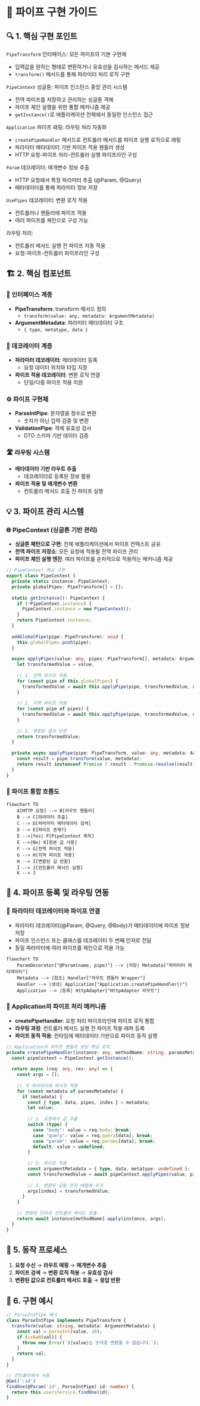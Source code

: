 # 🚀 파이프 구현 가이드

## 🔍 1. 핵심 구현 포인트

`PipeTransform` 인터페이스: 모든 파이프의 기본 구현체
- 입력값을 원하는 형태로 변환하거나 유효성을 검사하는 메서드 제공
- `transform()` 메서드를 통해 파라미터 처리 로직 구현

`PipeContext` 싱글톤: 파이프 인스턴스 중앙 관리 시스템
- 전역 파이프를 저장하고 관리하는 싱글톤 객체
- 파이프 체인 실행을 위한 통합 메커니즘 제공
- `getInstance()`로 애플리케이션 전체에서 동일한 인스턴스 접근

`Application` 파이프 래핑: 라우팅 처리 자동화
- `createPipeHandler` 메서드로 컨트롤러 메서드를 파이프 실행 로직으로 래핑
- 파라미터 메타데이터 기반 파이프 적용 핸들러 생성
- HTTP 요청-파이프 처리-컨트롤러 실행 파이프라인 구성

`Param` 데코레이터: 매개변수 정보 추출
- HTTP 요청에서 특정 파라미터 추출 (@Param, @Query)
- 메타데이터를 통해 파라미터 정보 저장

`UsePipes` 데코레이터: 변환 로직 적용
- 컨트롤러나 핸들러에 파이프 적용
- 여러 파이프를 체인으로 구성 가능

라우팅 처리: 
- 컨트롤러 메서드 실행 전 파이프 자동 적용
- 요청-파이프-컨트롤러 파이프라인 구성

## 🏗️ 2. 핵심 컴포넌트

### 🔄 인터페이스 계층

- **PipeTransform**: transform 메서드 정의
  - `transform(value: any, metadata: ArgumentMetadata)`
- **ArgumentMetadata**: 파라미터 메타데이터 구조
  - `{ type, metatype, data }`

### 🧩 데코레이터 계층

- **파라미터 데코레이터**: 메타데이터 등록
  - 요청 데이터 위치와 타입 지정
- **파이프 적용 데코레이터**: 변환 로직 연결
  - 단일/다중 파이프 적용 지원

### ⚙️ 파이프 구현체

- **ParseIntPipe**: 문자열을 정수로 변환
  - 숫자가 아닌 입력 검증 및 변환
- **ValidationPipe**: 객체 유효성 검사
  - DTO 스키마 기반 데이터 검증

### 🛣️ 라우팅 시스템

- **메타데이터 기반 라우트 추출**
  - 데코레이터로 등록된 정보 활용
- **파이프 적용 및 매개변수 변환**
  - 컨트롤러 메서드 호출 전 파이프 실행

## 💡 3. 파이프 관리 시스템

### 🌐 PipeContext (싱글톤 기반 관리)

- **싱글톤 패턴으로 구현**: 전체 애플리케이션에서 파이프 컨텍스트 공유
- **전역 파이프 저장소**: 모든 요청에 적용될 전역 파이프 관리
- **파이프 체인 실행 엔진**: 여러 파이프를 순차적으로 적용하는 메커니즘 제공

```typescript
// PipeContext 핵심 구현
export class PipeContext {
  private static instance: PipeContext;
  private globalPipes: PipeTransform[] = [];
  
  static getInstance(): PipeContext {
    if (!PipeContext.instance) {
      PipeContext.instance = new PipeContext();
    }
    return PipeContext.instance;
  }
  
  addGlobalPipe(pipe: PipeTransform): void {
    this.globalPipes.push(pipe);
  }
  
  async applyPipes(value: any, pipes: PipeTransform[], metadata: ArgumentMetadata): Promise<any> {
    let transformedValue = value;
    
    // 1. 전역 파이프 적용
    for (const pipe of this.globalPipes) {
      transformedValue = await this.applyPipe(pipe, transformedValue, metadata);
    }
    
    // 2. 지역 파이프 적용
    for (const pipe of pipes) {
      transformedValue = await this.applyPipe(pipe, transformedValue, metadata);
    }
    
    // 3. 변환된 결과 반환
    return transformedValue;
  }
  
  private async applyPipe(pipe: PipeTransform, value: any, metadata: ArgumentMetadata): Promise<any> {
    const result = pipe.transform(value, metadata);
    return result instanceof Promise ? result : Promise.resolve(result);
  }
}
```

### 🔄 파이프 통합 흐름도

```mermaid
flowchart TD
    A[HTTP 요청] --> B[라우트 핸들러]
    B --> C[파라미터 추출]
    C --> D[파라미터 메타데이터 검색]
    D --> E{파이프 존재?}
    E -->|Yes| F[PipeContext 획득]
    E -->|No| K[원본 값 사용]
    F --> G[전역 파이프 적용]
    G --> H[지역 파이프 적용]
    H --> I[변환된 값 반환]
    I --> J[컨트롤러 메서드 실행]
    K --> J
```

## 🧰 4. 파이프 등록 및 라우팅 연동

### 📌 파라미터 데코레이터와 파이프 연결

- 파라미터 데코레이터(@Param, @Query, @Body)가 메타데이터에 파이프 정보 저장
- 파이프 인스턴스 또는 클래스를 데코레이터 두 번째 인자로 전달
- 동일 파라미터에 여러 파이프를 체인으로 적용 가능

```mermaid
flowchart TD
    ParamDecorator["@Param(name, pipe)"] --> |저장| Metadata["파라미터 메타데이터"]
    Metadata --> |참조| Handler["라우트 핸들러 Wrapper"]
    Handler --> |생성| Application["Application.createPipeHandler()"]
    Application --> |등록| HttpAdapter["HttpAdapter 라우트"]
```

### 🔄 Application의 파이프 처리 메커니즘

- **createPipeHandler**: 요청 처리 파이프라인에 파이프 로직 통합
- **라우팅 과정**: 컨트롤러 메서드 실행 전 파이프 적용 래퍼 등록
- **파이프 동적 적용**: 런타임에 메타데이터 기반으로 파이프 동적 실행

```typescript
// Application의 파이프 핸들러 생성 핵심 로직
private createPipeHandler(instance: any, methodName: string, paramsMetadata: any[]): Function {
  const pipeContext = PipeContext.getInstance();
  
  return async (req: any, res: any) => {
    const args = [];
    
    // 각 파라미터에 파이프 적용
    for (const metadata of paramsMetadata) {
      if (metadata) {
        const { type, data, pipes, index } = metadata;
        let value;
        
        // 1. 요청에서 값 추출
        switch (type) {
          case "body": value = req.body; break;
          case "query": value = req.query[data]; break;
          case "param": value = req.params[data]; break;
          default: value = undefined;
        }
        
        // 2. 파이프 적용
        const argumentMetadata = { type, data, metatype: undefined };
        const transformedValue = await pipeContext.applyPipes(value, pipes || [], argumentMetadata);
        
        // 3. 변환된 값을 인자 배열에 추가
        args[index] = transformedValue;
      }
    }
    
    // 변환된 인자로 컨트롤러 메서드 호출
    return await instance[methodName].apply(instance, args);
  }
}
```

## 🔄 5. 동작 프로세스

1. **요청 수신** → **라우트 매핑** → **매개변수 추출**
2. **파이프 검색** → **변환 로직 적용** → **유효성 검사**
3. **변환된 값으로 컨트롤러 메서드 호출** → **응답 반환**

## 📝 6. 구현 예시

```typescript
// ParseIntPipe 예시
class ParseIntPipe implements PipeTransform {
  transform(value: string, metadata: ArgumentMetadata) {
    const val = parseInt(value, 10);
    if (isNaN(val)) {
      throw new Error(`${value}는 숫자로 변환할 수 없습니다.`);
    }
    return val;
  }
}

// 컨트롤러에서 사용
@Get(':id')
findOne(@Param('id', ParseIntPipe) id: number) {
  return this.usersService.findOne(id);
}
```